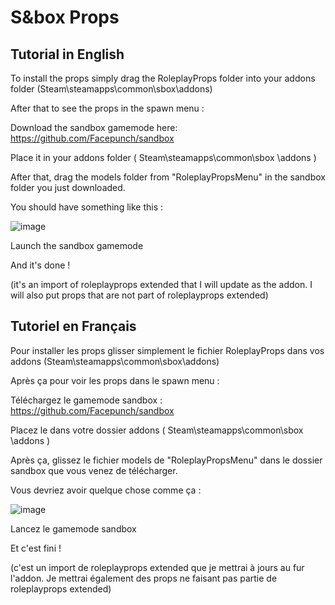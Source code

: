# S&box Props

## Tutorial in English

To install the props simply drag the RoleplayProps folder into your addons folder (Steam\steamapps\common\sbox\addons)

After that to see the props in the spawn menu :

Download the sandbox gamemode here: https://github.com/Facepunch/sandbox

Place it in your addons folder ( Steam\steamapps\common\sbox \addons )

After that, drag the models folder from "RoleplayPropsMenu" in the sandbox folder you just downloaded.

You should have something like this :

![image](https://user-images.githubusercontent.com/59259007/128647917-d04ae061-544d-40fd-9823-60910e97ceee.png)

Launch the sandbox gamemode 

And it's done !

(it's an import of roleplayprops extended that I will update as the addon. I will also put props that are not part of roleplayprops extended)

## Tutoriel en Français

Pour installer les props glisser simplement le fichier RoleplayProps dans vos addons (Steam\steamapps\common\sbox\addons)

Après ça pour voir les props dans le spawn menu :

Téléchargez le gamemode sandbox : https://github.com/Facepunch/sandbox

Placez le dans votre dossier addons ( Steam\steamapps\common\sbox \addons )

Après ça, glissez le fichier models de "RoleplayPropsMenu" dans le dossier sandbox que vous venez de télécharger.

Vous devriez avoir quelque chose comme ça :

![image](https://user-images.githubusercontent.com/59259007/128647917-d04ae061-544d-40fd-9823-60910e97ceee.png)

Lancez le gamemode sandbox

Et c'est fini !

(c'est un import de roleplayprops extended que je mettrai à jours au fur l'addon. Je mettrai également des props ne faisant pas partie de roleplayprops extended)
